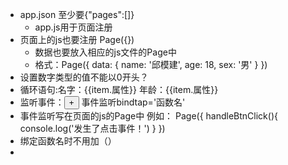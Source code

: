 -   app.json 至少要{"pages":[]}
    -   app.js用于页面注册
-   页面上的js也要注册 Page({})
    -   数据也要放入相应的js文件的Page中
    -   格式：Page({
        data: {
            name: '邱模建',
            age: 18,
            sex: '男'
        }
    })
-   设置数字类型的值不能以0开头？
-   循环语句:<view wx:for="{{数组名}}">名字：{{item.属性}} 年龄：{{item.属性}}</view>
-   监听事件：<button size="mini" bindtap='对应函数名'>+</button>  事件监听bindtap='函数名'
-   事件监听写在页面的js的Page中 例如：
Page({
    handleBtnClick(){
        console.log('发生了点击事件！')
    }
})
-   绑定函数名时不用加（）
-   <text selectable='{{true}}'></text>